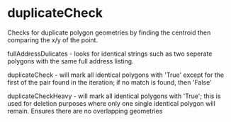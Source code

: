 # duplicateCheck
Checks for duplicate polygon geometries by finding the centroid then comparing the x/y of the point.

fullAddressDulicates - looks for identical strings such as two seperate polygons with the same full address listing.

duplicateCheck - will mark all identical polygons with 'True' except for the first of the pair found in the iteration; if no match is found, then 'False'

duplicateCheckHeavy - will mark all identical polygons with 'True'; this is used for deletion purposes where only one single identical polygon will remain. Ensures there are no overlapping geometries
